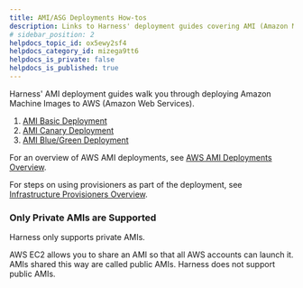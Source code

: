 ```yaml
---
title: AMI/ASG Deployments How-tos
description: Links to Harness' deployment guides covering AMI (Amazon Machine Image) Basic, Canary, and Blue/Green deployments.
# sidebar_position: 2
helpdocs_topic_id: ox5ewy2sf4
helpdocs_category_id: mizega9tt6
helpdocs_is_private: false
helpdocs_is_published: true
---
```


Harness' AMI deployment guides walk you through deploying Amazon Machine Images to AWS (Amazon Web Services). 

1. [AMI Basic Deployment](ami-deployment.md)
2. [AMI Canary Deployment](ami-canary.md)
3. [AMI Blue/Green Deployment](ami-blue-green.md)

For an overview of AWS AMI deployments, see [AWS AMI Deployments Overview](../../concepts-cd/deployment-types/aws-ami-deployments-overview.md).

For steps on using provisioners as part of the deployment, see [Infrastructure Provisioners Overview](https://docs.harness.io/article/o22jx8amxb-add-an-infra-provisioner).

### Only Private AMIs are Supported

Harness only supports private AMIs.

AWS EC2 allows you to share an AMI so that all AWS accounts can launch it. AMIs shared this way are called public AMIs. Harness does not support public AMIs.

